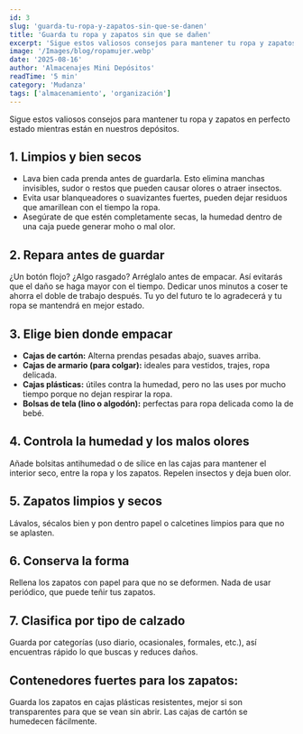 ```yaml
---
id: 3
slug: 'guarda-tu-ropa-y-zapatos-sin-que-se-danen'
title: 'Guarda tu ropa y zapatos sin que se dañen'
excerpt: 'Sigue estos valiosos consejos para mantener tu ropa y zapatos en perfecto estado mientras están en nuestros depósitos.'
image: '/Images/blog/ropamujer.webp'
date: '2025-08-16'
author: 'Almacenajes Mini Depósitos'
readTime: '5 min'
category: 'Mudanza'
tags: ['almacenamiento', 'organización']
---
```


Sigue estos valiosos consejos para mantener tu ropa y zapatos en perfecto estado mientras están en nuestros depósitos.

## 1. Limpios y bien secos

- Lava bien cada prenda antes de guardarla. Esto elimina manchas invisibles, sudor o restos que pueden causar olores o atraer insectos.
- Evita usar blanqueadores o suavizantes fuertes, pueden dejar residuos que amarillean con el tiempo la ropa.
- Asegúrate de que estén completamente secas, la humedad dentro de una caja puede generar moho o mal olor.

## 2. Repara antes de guardar

¿Un botón flojo? ¿Algo rasgado? Arréglalo antes de empacar. Así evitarás que el daño se haga mayor con el tiempo. Dedicar unos minutos a coser te ahorra el doble de trabajo después. Tu yo del futuro te lo agradecerá y tu ropa se mantendrá en mejor estado.

## 3. Elige bien donde empacar

- **Cajas de cartón:** Alterna prendas pesadas abajo, suaves arriba.
- **Cajas de armario (para colgar):** ideales para vestidos, trajes, ropa delicada.
- **Cajas plásticas:** útiles contra la humedad, pero no las uses por mucho tiempo porque no dejan respirar la ropa.
- **Bolsas de tela (lino o algodón):** perfectas para ropa delicada como la de bebé.

## 4. Controla la humedad y los malos olores

Añade bolsitas antihumedad o de sílice en las cajas para mantener el interior seco, entre la ropa y los zapatos. Repelen insectos y deja buen olor.

## 5. Zapatos limpios y secos

Lávalos, sécalos bien y pon dentro papel o calcetines limpios para que no se aplasten.

## 6. Conserva la forma

Rellena los zapatos con papel para que no se deformen. Nada de usar periódico, que puede teñir tus zapatos.

## 7. Clasifica por tipo de calzado

Guarda por categorías (uso diario, ocasionales, formales, etc.), así encuentras rápido lo que buscas y reduces daños.

## Contenedores fuertes para los zapatos:

Guarda los zapatos en cajas plásticas resistentes, mejor si son transparentes para que se vean sin abrir. Las cajas de cartón se humedecen fácilmente.
